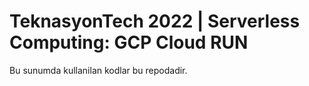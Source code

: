 # TeknasyonTech 2022 | Serverless Computing: GCP Cloud RUN

Bu sunumda kullanilan kodlar bu repodadir.
